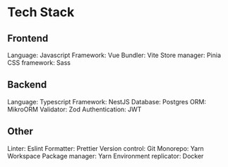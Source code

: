 # Tech Stack

## Frontend
Language: Javascript
Framework: Vue
Bundler: Vite
Store manager: Pinia
CSS framework: Sass

## Backend
Language: Typescript
Framework: NestJS
Database: Postgres
ORM: MikroORM
Validator: Zod
Authentication: JWT

## Other
Linter: Eslint
Formatter: Prettier
Version control: Git
Monorepo: Yarn Workspace
Package manager: Yarn
Environment replicator: Docker
